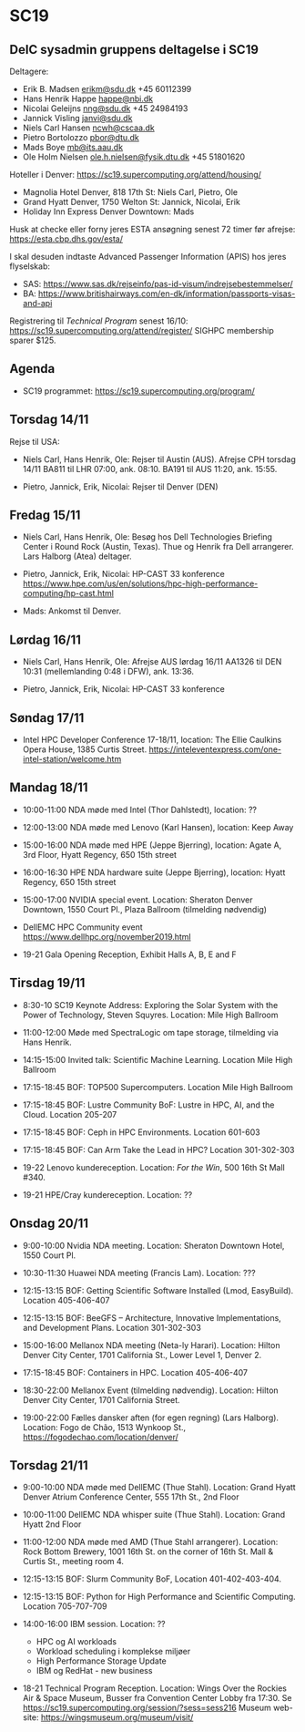 # SC19

DeIC sysadmin gruppens deltagelse i SC19
----------------------------------------

Deltagere:

* Erik B. Madsen <erikm@sdu.dk> +45 60112399
* Hans Henrik Happe <happe@nbi.dk>
* Nicolai Geleijns <nng@sdu.dk> +45 24984193
* Jannick Visling <janvi@sdu.dk>
* Niels Carl Hansen <ncwh@cscaa.dk>
* Pietro Bortolozzo <pbor@dtu.dk>
* Mads Boye <mb@its.aau.dk>
* Ole Holm Nielsen <ole.h.nielsen@fysik.dtu.dk> +45 51801620

Hoteller i Denver: https://sc19.supercomputing.org/attend/housing/

* Magnolia Hotel Denver, 818 17th St: Niels Carl, Pietro, Ole
* Grand Hyatt Denver, 1750 Welton St: Jannick, Nicolai, Erik
* Holiday Inn Express Denver Downtown: Mads

Husk at checke eller forny jeres ESTA ansøgning senest 72 timer før afrejse: https://esta.cbp.dhs.gov/esta/

I skal desuden indtaste Advanced Passenger Information (APIS) hos jeres flyselskab:

* SAS: https://www.sas.dk/rejseinfo/pas-id-visum/indrejsebestemmelser/
* BA: https://www.britishairways.com/en-dk/information/passports-visas-and-api

Registrering til *Technical Program* senest 16/10: https://sc19.supercomputing.org/attend/register/
SIGHPC membership sparer $125.

Agenda
------

* SC19 programmet: https://sc19.supercomputing.org/program/

Torsdag 14/11
-------------

Rejse til USA:

* Niels Carl, Hans Henrik, Ole: Rejser til Austin (AUS).
Afrejse CPH torsdag 14/11 BA811 til LHR 07:00, ank. 08:10.  BA191 til AUS 11:20, ank. 15:55.

* Pietro, Jannick, Erik, Nicolai: Rejser til Denver (DEN)

Fredag 15/11
------------

* Niels Carl, Hans Henrik, Ole:
Besøg hos Dell Technologies Briefing Center i Round Rock (Austin, Texas).
Thue og Henrik fra Dell arrangerer.
Lars Halborg (Atea) deltager.

* Pietro, Jannick, Erik, Nicolai: 
HP-CAST 33 konference
https://www.hpe.com/us/en/solutions/hpc-high-performance-computing/hp-cast.html

* Mads: Ankomst til Denver.

Lørdag 16/11
------------

* Niels Carl, Hans Henrik, Ole:
Afrejse AUS lørdag 16/11 AA1326 til DEN 10:31 (mellemlanding 0:48 i DFW), ank.  13:36. 

* Pietro, Jannick, Erik, Nicolai: 
HP-CAST 33 konference 

Søndag 17/11
------------

* Intel HPC Developer Conference 17-18/11, location: The Ellie Caulkins Opera House, 1385 Curtis Street.
https://inteleventexpress.com/one-intel-station/welcome.htm

Mandag 18/11
------------

* 10:00-11:00 NDA møde med Intel (Thor Dahlstedt), location: ??

* 12:00-13:00 NDA møde med Lenovo (Karl Hansen), location: Keep Away

* 15:00-16:00 NDA møde med HPE (Jeppe Bjerring), location: Agate A, 3rd Floor, Hyatt Regency, 650 15th street

* 16:00-16:30 HPE NDA hardware suite (Jeppe Bjerring), location: Hyatt Regency, 650 15th street

* 15:00-17:00 NVIDIA special event. Location: Sheraton Denver Downtown, 1550 Court Pl., Plaza Ballroom (tilmelding nødvendig)

* DellEMC HPC Community event
https://www.dellhpc.org/november2019.html

* 19-21 Gala Opening Reception, Exhibit Halls A, B, E and F

Tirsdag 19/11
-------------

* 8:30-10 SC19 Keynote Address: Exploring the Solar System with the Power of Technology, Steven Squyres. Location: Mile High Ballroom

* 11:00-12:00 Møde med SpectraLogic om tape storage, tilmelding via Hans Henrik.

* 14:15-15:00 Invited talk: Scientific Machine Learning. Location Mile High Ballroom

* 17:15-18:45 BOF: TOP500 Supercomputers. Location Mile High Ballroom

* 17:15-18:45 BOF: Lustre Community BoF: Lustre in HPC, AI, and the Cloud. Location 205-207

* 17:15-18:45 BOF: Ceph in HPC Environments. Location 601-603

* 17:15-18:45 BOF: Can Arm Take the Lead in HPC? Location 301-302-303

* 19-22 Lenovo kundereception. Location: *For the Win*, 500 16th St Mall #340.

* 19-21 HPE/Cray kundereception. Location: ??

Onsdag 20/11
------------

* 9:00-10:00 Nvidia NDA meeting. Location: Sheraton Downtown Hotel, 1550 Court Pl.

* 10:30-11:30 Huawei NDA meeting (Francis Lam). Location: ???

* 12:15-13:15 BOF: Getting Scientific Software Installed (Lmod, EasyBuild). Location 405-406-407

* 12:15-13:15 BOF: BeeGFS – Architecture, Innovative Implementations, and Development Plans. Location 301-302-303

* 15:00-16:00 Mellanox NDA meeting (Neta-ly Harari). Location: Hilton Denver City Center, 1701 California St., Lower Level 1, Denver 2.

* 17:15-18:45 BOF: Containers in HPC. Location 405-406-407

* 18:30-22:00 Mellanox Event (tilmelding nødvendig). Location: Hilton Denver City Center, 1701 California Street.

* 19:00-22:00 Fælles dansker aften (for egen regning) (Lars Halborg). Location: Fogo de Chão, 1513 Wynkoop St., https://fogodechao.com/location/denver/

Torsdag 21/11
-------------

* 9:00-10:00 NDA møde med DellEMC (Thue Stahl). Location: Grand Hyatt Denver Atrium Conference Center, 555 17th St., 2nd Floor

* 10:00-11:00 DellEMC NDA whisper suite (Thue Stahl). Location: Grand Hyatt 2nd Floor

* 11:00-12:00 NDA møde med AMD (Thue Stahl arrangerer). Location: Rock Bottom Brewery, 1001 16th St. on the corner of 16th St. Mall & Curtis St., meeting room 4.

* 12:15-13:15 BOF: Slurm Community BoF, Location 401-402-403-404.

* 12:15-13:15 BOF: Python for High Performance and Scientific Computing. Location 705-707-709

* 14:00-16:00 IBM session. Location: ??

  * HPC og AI workloads
  * Workload scheduling i komplekse miljøer
  * High Performance Storage Update
  * IBM og RedHat - new business

* 18-21 Technical Program Reception. Location: Wings Over the Rockies Air & Space Museum,
  Busser fra Convention Center Lobby fra 17:30.
  Se https://sc19.supercomputing.org/session/?sess=sess216
  Museum web-site: https://wingsmuseum.org/museum/visit/
